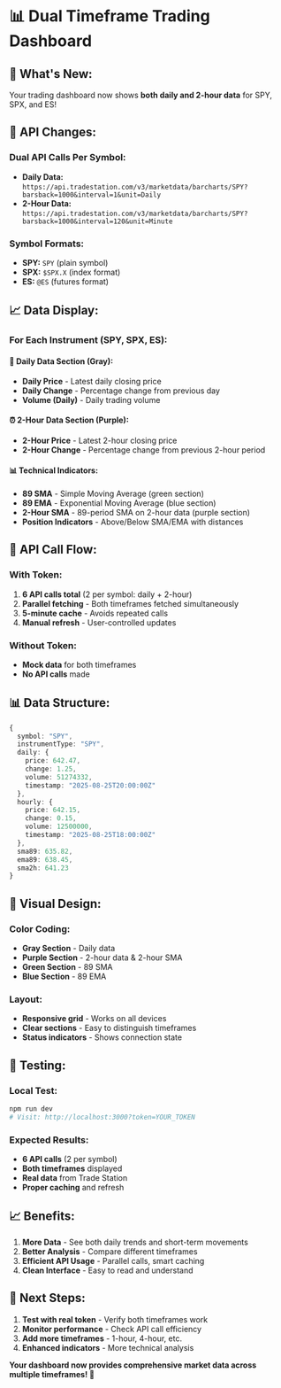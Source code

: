 # 📊 Dual Timeframe Trading Dashboard

## 🎯 **What's New:**

Your trading dashboard now shows **both daily and 2-hour data** for SPY, SPX, and ES!

## 🔧 **API Changes:**

### **Dual API Calls Per Symbol:**
- **Daily Data:** `https://api.tradestation.com/v3/marketdata/barcharts/SPY?barsback=1000&interval=1&unit=Daily`
- **2-Hour Data:** `https://api.tradestation.com/v3/marketdata/barcharts/SPY?barsback=1000&interval=120&unit=Minute`

### **Symbol Formats:**
- **SPY:** `SPY` (plain symbol)
- **SPX:** `$SPX.X` (index format)
- **ES:** `@ES` (futures format)

## 📈 **Data Display:**

### **For Each Instrument (SPY, SPX, ES):**

#### **📅 Daily Data Section (Gray):**
- **Daily Price** - Latest daily closing price
- **Daily Change** - Percentage change from previous day
- **Volume (Daily)** - Daily trading volume

#### **⏰ 2-Hour Data Section (Purple):**
- **2-Hour Price** - Latest 2-hour closing price
- **2-Hour Change** - Percentage change from previous 2-hour period

#### **📊 Technical Indicators:**
- **89 SMA** - Simple Moving Average (green section)
- **89 EMA** - Exponential Moving Average (blue section)
- **2-Hour SMA** - 89-period SMA on 2-hour data (purple section)
- **Position Indicators** - Above/Below SMA/EMA with distances

## 🚀 **API Call Flow:**

### **With Token:**
1. **6 API calls total** (2 per symbol: daily + 2-hour)
2. **Parallel fetching** - Both timeframes fetched simultaneously
3. **5-minute cache** - Avoids repeated calls
4. **Manual refresh** - User-controlled updates

### **Without Token:**
- **Mock data** for both timeframes
- **No API calls** made

## 📊 **Data Structure:**

```typescript
{
  symbol: "SPY",
  instrumentType: "SPY",
  daily: {
    price: 642.47,
    change: 1.25,
    volume: 51274332,
    timestamp: "2025-08-25T20:00:00Z"
  },
  hourly: {
    price: 642.15,
    change: 0.15,
    volume: 12500000,
    timestamp: "2025-08-25T18:00:00Z"
  },
  sma89: 635.82,
  ema89: 638.45,
  sma2h: 641.23
}
```

## 🎨 **Visual Design:**

### **Color Coding:**
- **Gray Section** - Daily data
- **Purple Section** - 2-hour data & 2-hour SMA
- **Green Section** - 89 SMA
- **Blue Section** - 89 EMA

### **Layout:**
- **Responsive grid** - Works on all devices
- **Clear sections** - Easy to distinguish timeframes
- **Status indicators** - Shows connection state

## 🧪 **Testing:**

### **Local Test:**
```bash
npm run dev
# Visit: http://localhost:3000?token=YOUR_TOKEN
```

### **Expected Results:**
- **6 API calls** (2 per symbol)
- **Both timeframes** displayed
- **Real data** from Trade Station
- **Proper caching** and refresh

## 📈 **Benefits:**

1. **More Data** - See both daily trends and short-term movements
2. **Better Analysis** - Compare different timeframes
3. **Efficient API Usage** - Parallel calls, smart caching
4. **Clean Interface** - Easy to read and understand

## 🎯 **Next Steps:**

1. **Test with real token** - Verify both timeframes work
2. **Monitor performance** - Check API call efficiency
3. **Add more timeframes** - 1-hour, 4-hour, etc.
4. **Enhanced indicators** - More technical analysis

**Your dashboard now provides comprehensive market data across multiple timeframes! 🚀**
